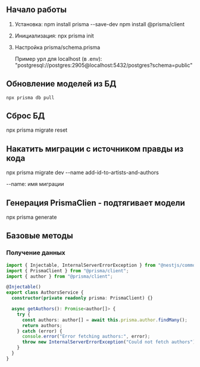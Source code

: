 ## Начало работы

1. Установка:
   npm install prisma --save-dev
   npm install @prisma/client

2. Инициализация:
   npx prisma init

3. Настройка prisma/schema.prisma

   Пример урл для localhost (в .env): "postgresql://postgres:2905@localhost:5432/postgres?schema=public"

## Обновление моделей из БД

    npx prisma db pull

## Сброс БД

npx prisma migrate reset

## Накатить миграции с источником правды из кода

npx prisma migrate dev --name add-id-to-artists-and-authors

--name: имя миграции

## Генерация PrismaClien - подтягивает модели

npx prisma generate

## Базовые методы

### Получение данных

```ts
import { Injectable, InternalServerErrorException } from "@nestjs/common";
import { PrismaClient } from "@prisma/client";
import { author } from "@prisma/client";

@Injectable()
export class AuthorsService {
  constructor(private readonly prisma: PrismaClient) {}

  async getAuthors(): Promise<author[]> {
    try {
      const authors: author[] = await this.prisma.author.findMany();
      return authors;
    } catch (error) {
      console.error("Error fetching authors:", error);
      throw new InternalServerErrorException("Could not fetch authors");
    }
  }
}
```
